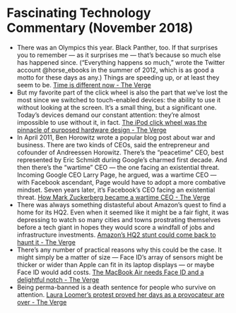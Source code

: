 # Fascinating Technology Commentary (November 2018)

* There was an Olympics this year. Black Panther, too. If that surprises you to remember — as it surprises me — that’s because so much else has happened since. (“Everything happens so much,” wrote the Twitter account @horse_ebooks in the summer of 2012, which is as good a motto for these days as any.) Things are speeding up, or at least they seem to be. [Time is different now  - The Verge](https://www.theverge.com/2018/11/25/18111179/facebook-twitter-global-news-engagement-perception-of-time)
* But my favorite part of the click wheel is also the part that we’ve lost the most since we switched to touch-enabled devices: the ability to use it without looking at the screen. It’s a small thing, but a significant one. Today’s devices demand our constant attention: they’re almost impossible to use without it, in fact. [The iPod click wheel was the pinnacle of purposed hardware design - The Verge](https://www.theverge.com/circuitbreaker/2018/11/21/18105423/ipod-click-wheel-button-music-control-hardware-design)
* In April 2011, Ben Horowitz wrote a popular blog post about war and business. There are two kinds of CEOs, said the entrepreneur and cofounder of Andreessen Horowitz. There’s the “peacetime” CEO, best represented by Eric Schmidt during Google’s charmed first decade. And then there’s the “wartime” CEO — the one facing an existential threat. Incoming Google CEO Larry Page, he argued, was a wartime CEO — with Facebook ascendant, Page would have to adopt a more combative mindset. Seven years later, it’s Facebook’s CEO facing an existential threat. [How Mark Zuckerberg became a wartime CEO - The Verge](https://www.theverge.com/2018/11/20/18103886/mark-zuckerberg-wartime-ceo-facebook-sheryl-sandberg)
* There was always something distasteful about Amazon’s quest to find a home for its HQ2. Even when it seemed like it might be a fair fight, it was depressing to watch so many cities and towns prostrating themselves before a tech giant in hopes they would score a windfall of jobs and infrastructure investments. [Amazon’s HQ2 stunt could come back to haunt it - The Verge](https://www.theverge.com/2018/11/14/18093726/amazon-hq2-backlash-giveaway-public-records) 
* There’s any number of practical reasons why this could be the case. It might simply be a matter of size — Face ID’s array of sensors might be thicker or wider than Apple can fit in its laptop displays — or maybe Face ID would add costs. [The MacBook Air needs Face ID and a delightful notch - The Verge](https://www.theverge.com/circuitbreaker/2018/11/6/18057258/macbook-air-update-face-id-notch-bezel-security)
* Being perma-banned is a death sentence for people who survive on attention. [Laura Loomer’s protest proved her days as a provocateur are over - The Verge](https://www.theverge.com/2018/11/30/18119993/social-media-platform-perma-ban-twitter-facebook-laura-loomer)
